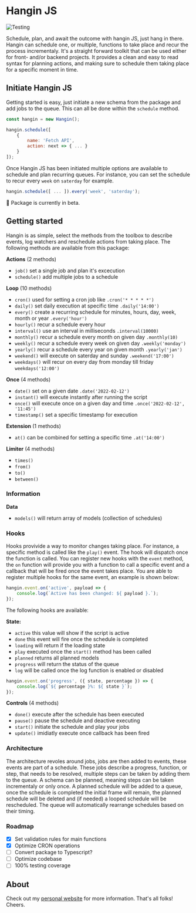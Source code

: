 # Hangin JS

![Testing](https://github.com/waxs/hangin/workflows/Testing/badge.svg)

Schedule, plan, and await the outcome with hangin JS, just hang in there. Hangin can schedule one, or multiple, functions to take place and recur the process incrementaly. It's a straight forward toolkit that can be used either for front- and/or backend projects. It provides a clean and easy to read syntax for planning actions, and making sure to schedule them taking place for a specific moment in time.

## Initiate Hangin JS

Getting started is easy, just initiate a new schema from the package and add jobs to the queue. This can all be done within the `schedule` method. 

```javascript
const hangin = new Hangin();

hangin.schedule([
    {
        name: 'Fetch API',
        action: next => { ... }
    }
]);
```

Once Hangin JS has been initiated multiple options are available to schedule and plan recurring queues. For instance, you can set the schedule to recur every `week` on `saterday` for example.

```javascript
hangin.schedule([ ... ]).every('week', 'saterday');
```

🚧 Package is currently in beta.

## Getting started

Hangin is as simple, select the methods from the toolbox to describe events, log watchers and reschedule actions from taking place. The following methods are available from this package:

**Actions** (2 methods)

*  `job()` set a single job and plan it's excecution
*  `schedule()` add multiple jobs to a schedule

**Loop** (10 methods)

* `cron()` used for setting a cron job like `.cron('* * * * *')`
* `daily()` set daily execution at specific time `.daily('14:00')`
* `every()` create a recurring schedule for minutes, hours, day, week, month or year `.every('hour')`
* `hourly()` recur a schedule every hour
* `interval()` use an interval in milliseconds `.interval(10000)`
* `monthly()` recur a schedule every month on given day `.monthly(10)`
* `weekly()` recur a schedule every week on given day `.weekly('monday')`
* `yearly()` recur a schedule every year on given month `.yearly('jan')`
* `weekend()` will execute on saterday and sunday `.weekend('17:00')`
* `weekdays()` will recur on every day from monday till friday `weekdays('12:00')`

**Once** (4 methods)

* `date()` set on a given date `.date('2022-02-12')`
* `instant()` will execute instantly after running the script
* `once()` will execute once on a given day and time `.once('2022-02-12', '11:45')`
* `timestamp()` set a specific timestamp for execution

**Extension** (1 methods)

* `at()` can be combined for setting a specific time `.at('14:00')`

**Limiter** (4 methods)

* `times()`
* `from()`
* `to()`
* `between()`

### Information

**Data**

* `models()` will return array of models (collection of schedules)

### Hooks

Hooks provivide a way to monitor changes taking place. For instance, a specific method is called like the `play()` event. The hook will dispatch once the function is called. You can register new hooks with the `event` method, the `on` function will provide you with a function to call a specific event and a callback that will be fired once the event takes place. You are able to register multiple hooks for the same event, an example is shown below: 

```javascript
hangin.event.on('active', payload => {
    console.log(`Active has been changed: ${ payload }.`);
});
```

The following hooks are available:

**State:**

- `active` this value will show if the script is active
- `done` this event will fire once the schedule is completed
- `loading` will return if the loading state
- `play` executed once the `start()` method has been called
- `planned` returns all planned models
- `progress` will return the status of the queue
- `log` will be called once the log function is enabled or disabled

```javascript
hangin.event.on('progress', ({ state, percentage }) => {
    console.log(`${ percentage }%: ${ state }`);
});
```

**Controls** (4 methods)

* `done()` execute after the schedule has been executed
* `pause()` pause the schedule and deactive executing
* `start()` initiate the schedule and play your jobs
* `update()` imidiatly execute once callback has been fired

### Architecture

The architecture revoles around jobs, jobs are then added to events, these events are part of a schedule. These jobs describe a progress, function, or step, that needs to be resolved, multiple steps can be taken by adding them to the queue. A schema can be planned, meaning steps can be taken incrementaly or only once. A planned schedule will be added to a queue, once the schedule is completed the initial frame will remain, the planned schedule will be deleted and (if needed) a looped schedule will be rescheduled. The queue will automatically rearrange schedules based on their timing.

### Roadmap

- [x] Set validation rules for main functions
- [x] Optimize CRON operations
- [ ] Convert package to Typescript?
- [ ] Optimize codebase
- [ ] 100% testing coverage

## About

Check out my [personal website](http://sanderhidding.nl) for more information. That's all folks! Cheers.
